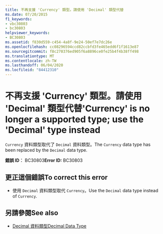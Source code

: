 ```yaml
---
title: 不再支援 'Currency' 類型。請使用 'Decimal' 類型代替
ms.date: 07/20/2015
f1_keywords:
- vbc30803
- bc30803
helpviewer_keywords:
- BC30803
ms.assetid: f830d559-c454-4a8f-9e24-50ef7e7dc26e
ms.openlocfilehash: cc08296594ccd82ccbfd3fe465edd6f1f1613e87
ms.sourcegitcommit: f8c270376ed905f6a8896ce0fe25b4f4b38ff498
ms.translationtype: MT
ms.contentlocale: zh-TW
ms.lasthandoff: 06/04/2020
ms.locfileid: "84412310"
---
```

# <a name="currency-is-no-longer-a-supported-type-use-the-decimal-type-instead"></a><span data-ttu-id="b0120-102">不再支援 'Currency' 類型。請使用 'Decimal' 類型代替</span><span class="sxs-lookup"><span data-stu-id="b0120-102">'Currency' is no longer a supported type; use the 'Decimal' type instead</span></span>
<span data-ttu-id="b0120-103">`Currency` 資料類型取代了 `Decimal` 資料類型。</span><span class="sxs-lookup"><span data-stu-id="b0120-103">The `Currency` data type has been replaced by the `Decimal` data type.</span></span>  
  
 <span data-ttu-id="b0120-104">**錯誤 ID︰** BC30803</span><span class="sxs-lookup"><span data-stu-id="b0120-104">**Error ID:** BC30803</span></span>  
  
## <a name="to-correct-this-error"></a><span data-ttu-id="b0120-105">更正這個錯誤</span><span class="sxs-lookup"><span data-stu-id="b0120-105">To correct this error</span></span>  
  
- <span data-ttu-id="b0120-106">使用 `Decimal` 資料類型取代 `Currency`。</span><span class="sxs-lookup"><span data-stu-id="b0120-106">Use the `Decimal` data type instead of `Currency`.</span></span>  
  
## <a name="see-also"></a><span data-ttu-id="b0120-107">另請參閱</span><span class="sxs-lookup"><span data-stu-id="b0120-107">See also</span></span>

- [<span data-ttu-id="b0120-108">Decimal 資料類型</span><span class="sxs-lookup"><span data-stu-id="b0120-108">Decimal Data Type</span></span>](../language-reference/data-types/decimal-data-type.md)
